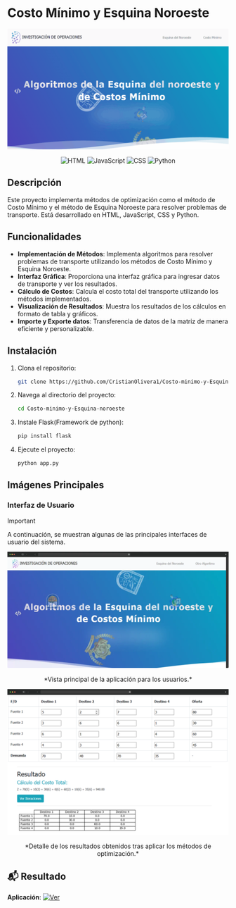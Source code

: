 # Costo Mínimo y Esquina Noroeste
![Demostracion](https://github.com/CristianOlivera1/Resources-dev/blob/main/northwest-corner-minimum-cost/readmeImg/demostracion.gif)  
<div align="center">
    <img src="https://img.shields.io/badge/HTML-46.5%25-brightgreen" alt="HTML">
    <img src="https://img.shields.io/badge/JavaScript-21.2%25-orange" alt="JavaScript">
    <img src="https://img.shields.io/badge/CSS-17%25-yellow" alt="CSS">
    <img src="https://img.shields.io/badge/Python-15.3%25-blue" alt="Python">
</div>

## Descripción

Este proyecto implementa métodos de optimización como el método de Costo Mínimo y el método de Esquina Noroeste para resolver problemas de transporte. Está desarrollado en HTML, JavaScript, CSS y Python.

## Funcionalidades

- **Implementación de Métodos**: Implementa algoritmos para resolver problemas de transporte utilizando los métodos de Costo Mínimo y Esquina Noroeste.
- **Interfaz Gráfica**: Proporciona una interfaz gráfica para ingresar datos de transporte y ver los resultados.
- **Cálculo de Costos**: Calcula el costo total del transporte utilizando los métodos implementados.
- **Visualización de Resultados**: Muestra los resultados de los cálculos en formato de tabla y gráficos.
- **Importe y Exporte datos**: Transferencia de datos de la matriz de manera eficiente y personalizable.

## Instalación

1. Clona el repositorio:
    ```bash
    git clone https://github.com/CristianOlivera1/Costo-minimo-y-Esquina-noroeste.git
    ```
2. Navega al directorio del proyecto:
    ```bash
    cd Costo-minimo-y-Esquina-noroeste
    ```
3. Instale Flask(Framework de python):
    ```python
    pip install flask
    ```
4. Ejecute el proyecto:
    ```python
    python app.py
    ```

## Imágenes Principales

### Interfaz de Usuario

> [!IMPORTANT]
> A continuación, se muestran algunas de las principales interfaces de usuario del sistema.

![Interfaz Principal](https://github.com/CristianOlivera1/Resources-dev/blob/main/logoCO/preview/preview-io-calculator.webp)  
<div align="center">*Vista principal de la aplicación para los usuarios.*</div>

![Detalle de Resultados](https://github.com/CristianOlivera1/Resources-dev/blob/main/northwest-corner-minimum-cost/readmeImg/resultado.png)  
<div align="center">*Detalle de los resultados obtenidos tras aplicar los métodos de optimización.*</div>

## 📬 Resultado
**Aplicación**: [![Ver](https://img.shields.io/badge/VER-%23423bfb?logo=eye)](https://encmcalculator.vercel.app/)
